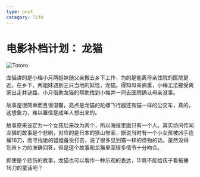 ```yaml
---
type: post
category: life
---
```

# 电影补档计划： 龙猫

![Totoro](https://img1.doubanio.com/view/photo/l/public/p537668599.webp)

龙猫讲的是小梅小月两姐妹随父亲搬去乡下工作，为的是能离母亲住院的医院更近。在乡下，两姐妹遇到三只当地的妖怪，龙猫。得知母亲病重，小梅无法接受离家出走并谜路，小月借助龙猫的帮助找到小梅并一同去医院确认母亲没事。

故事是很简单而且很温馨，亮点是龙猫的陀螺飞行器还有猫一样的公交车，真的，这想象力，难以置信是成年人想出来的。

故事原来设定为一个女孩后来改为两个，所以海报里面只有一个人。其实坊间传闻龙猫的故事是个悲剧，对应的是日本的狭山惨案，据说当时有一个小女孩被凶手连捅16刀，而寻找她的姐姐备受打击，说了很多见到猫一样的怪物的话。虽然没得到吉卜力的准确回答，但是这个故事和龙猫里面很多情节十分吻合。

即使是个悲伤的故事，龙猫也可以看作一种乐观的表达，毕竟不能给孩子看被捅16刀的童话吧？